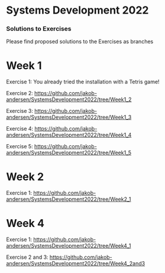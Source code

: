 Systems Development 2022
========================

### Solutions to Exercises

Please find proposed solutions to the Exercises as branches

# Week 1

Exercise 1: You already tried the installation with a Tetris game!

Exercise 2: https://github.com/jakob-andersen/SystemsDevelopment2022/tree/Week1_2

Exercise 3: https://github.com/jakob-andersen/SystemsDevelopment2022/tree/Week1_3

Exercise 4: https://github.com/jakob-andersen/SystemsDevelopment2022/tree/Week1_4

Exercise 5: https://github.com/jakob-andersen/SystemsDevelopment2022/tree/Week1_5

# Week 2

Exercise 1: https://github.com/jakob-andersen/SystemsDevelopment2022/tree/Week2_1

# Week 4

Exercise 1: https://github.com/jakob-andersen/SystemsDevelopment2022/tree/Week4_1

Exercise 2 and 3: https://github.com/jakob-andersen/SystemsDevelopment2022/tree/Week4_2and3